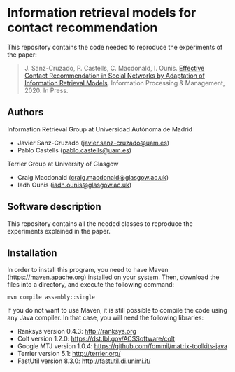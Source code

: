 # Information retrieval models for contact recommendation

This repository contains the code needed to reproduce the experiments of the paper:

> J. Sanz-Cruzado, P. Castells, C. Macdonald, I. Ounis. [Effective Contact Recommendation in Social Networks by Adaptation of Information Retrieval Models](http://ir.ii.uam.es/pubs/ipm2020.pdf). Information Processing & Management, 2020. In Press.

## Authors
Information Retrieval Group at Universidad Autónoma de Madrid
- Javier Sanz-Cruzado (javier.sanz-cruzado@uam.es)
- Pablo Castells (pablo.castells@uam.es)

Terrier Group at University of Glasgow
- Craig Macdonald (craig.macdonald@glasgow.ac.uk)
- Iadh Ounis (iadh.ounis@glasgow.ac.uk)

## Software description
This repository contains all the needed classes to reproduce the experiments explained in the paper.

## Installation
In order to install this program, you need to have Maven (https://maven.apache.org) installed on your system. Then, download the files into a directory, and execute the following command:
```
mvn compile assembly::single
```
If you do not want to use Maven, it is still possible to compile the code using any Java compiler. In that case, you will need the following libraries:
- Ranksys version 0.4.3: http://ranksys.org
- Colt version 1.2.0: https://dst.lbl.gov/ACSSoftware/colt
- Google MTJ version 1.0.4: https://github.com/fommil/matrix-toolkits-java
- Terrier version 5.1: http://terrier.org/
- FastUtil version 8.3.0: http://fastutil.di.unimi.it/
